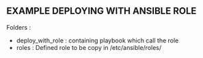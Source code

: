 
## EXAMPLE DEPLOYING WITH ANSIBLE ROLE

Folders : 
- deploy_with_role : containing playbook which call the role
- roles : Defined role to be copy in /etc/ansible/roles/